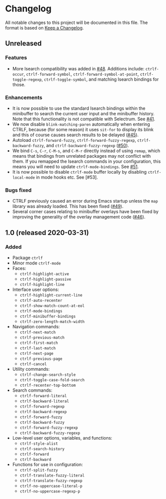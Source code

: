 # Changelog

All notable changes to this project will be documented in this file.
The format is based on [Keep a Changelog].

## Unreleased
### Features
* More Isearch compatibility was added in [#48]. Additions include:
  `ctrlf-occur`, `ctrlf-forward-symbol`,
  `ctrlf-forward-symbol-at-point`, `ctrlf-toggle-regexp`,
  `ctrlf-toggle-symbol`, and matching Isearch bindings for those.

### Enhancements
* It is now possible to use the standard Isearch bindings within the
  minibuffer to search the current user input and the minibuffer
  history. Note that this functionality is not compatible with
  Selectrum. See [#41].
* We now disable `blink-matching-paren` automatically when entering
  CTRLF, because (for some reason) it uses `sit-for` to display its
  blink and this of course causes search results to be delayed
  ([#45]).
* Autoload `ctrlf-forward-fuzzy`, `ctrlf-forward-fuzzy-regexp`,
  `ctrlf-backward-fuzzy`, and `ctrlf-backward-fuzzy-regexp` ([#50]).
* We bind `C-s`, `C-r`, `C-M-s`, and `C-M-r` directly instead of using
  `remap`, which means that bindings from unrelated packages may not
  conflict with them. If you remapped the Isearch commands in your
  configuration, this means you will need to update
  `ctrlf-mode-bindings`. See [#51].
* It is now possible to disable `ctrlf-mode` buffer locally by
 disabling `ctrlf-local-mode` in mode hooks etc. See [#53].

### Bugs fixed
* CTRLF previously caused an error during Emacs startup unless the
  `map` library was already loaded. This has been fixed ([#49]).
* Several corner cases relating to minibuffer overlays have been fixed
  by improving the generality of the overlay management code ([#46]).

[#41]: https://github.com/raxod502/ctrlf/issues/41
[#45]: https://github.com/raxod502/ctrlf/issues/45
[#46]: https://github.com/raxod502/ctrlf/issues/46
[#48]: https://github.com/raxod502/ctrlf/issues/48
[#49]: https://github.com/raxod502/ctrlf/issues/49
[#50]: https://github.com/raxod502/ctrlf/pull/50
[#51]: https://github.com/raxod502/ctrlf/issues/51

## 1.0 (released 2020-03-31)
### Added
* Package `ctrlf`
* Minor mode `ctrlf-mode`
* Faces:
    * `ctrlf-highlight-active`
    * `ctrlf-highlight-passive`
    * `ctrlf-highlight-line`
* Interface user options:
    * `ctrlf-highlight-current-line`
    * `ctrlf-auto-recenter`
    * `ctrlf-show-match-count-at-eol`
    * `ctrlf-mode-bindings`
    * `ctrlf-minibuffer-bindings`
    * `ctrlf-zero-length-match-width`
* Navigation commands:
    * `ctrlf-next-match`
    * `ctrlf-previous-match`
    * `ctrlf-first-match`
    * `ctrlf-last-match`
    * `ctrlf-next-page`
    * `ctrlf-previous-page`
    * `ctrlf-cancel`
* Utility commands:
    * `ctrlf-change-search-style`
    * `ctrlf-toggle-case-fold-search`
    * `ctrlf-recenter-top-bottom`
* Search commands:
    * `ctrlf-forward-literal`
    * `ctrlf-backward-literal`
    * `ctrlf-forward-regexp`
    * `ctrlf-backward-regexp`
    * `ctrlf-forward-fuzzy`
    * `ctrlf-backward-fuzzy`
    * `ctrlf-forward-fuzzy-regexp`
    * `ctrlf-backward-fuzzy-regexp`
* Low-level user options, variables, and functions:
    * `ctrlf-style-alist`
    * `ctrlf-search-history`
    * `ctrlf-forward`
    * `ctrlf-backward`
* Functions for use in configuration:
    * `ctrlf-split-fuzzy`
    * `ctrlf-translate-fuzzy-literal`
    * `ctrlf-translate-fuzzy-regexp`
    * `ctrlf-no-uppercase-literal-p`
    * `ctrlf-no-uppercase-regexp-p`

[keep a changelog]: https://keepachangelog.com/en/1.0.0/
